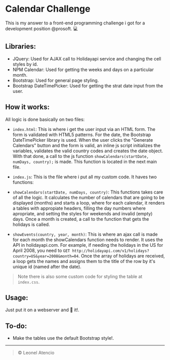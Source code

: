 # Calendar Challenge

This is my answer to a front-end programming challenge i got for a development position @prosoft. :computer:

## Libraries:
- JQuery: Used for AJAX call to Holidayapi service and changing the cell styles by id.
- NPM Calendar: Used for getting the weeks and days on a particular month.
- Bootstrap: Used for general page styling.
- Bootstrap DateTimePicker: Used for getting the strat date input from the user.

## How it works:
All logic is done basically on two files:

- `index.html`: This is where i get the user input via an HTML form. The form is validated with HTML5 patterns. For the date, the Bootstrap DateTimePicker library is used. When the user clicks the "Generate Calendars" button and the form is valid, an inline js script initializes the variables, validates the valid country codes and creates the date object. With that done, a call to the js function `showCalendars(startDate, numDays, country);` is made. This function is located in the next main file.

- `index.js`: This is the file where i put all my custom code. It haves two functions:
 
 - `showCalendars(startDate, numDays, country)`: This functions takes care of all the logic. It calculates the number of calendars that are going to be displayed (months) and starts a loop, where for each calendar, it renders a tables with appropiate headers, filling the day numbers where apropriate, and setting the styles for weekends and invalid (empty) days. Once a month is created, a call to the function that gets the holidays is called.

 - `showEvents(country, year, month)`: This is where an ajax call is made for each month the showCalendars function needs to render. It uses the API in holidayapi.com. For example, if needing the holidays in the US for April 2008, you need to `GET http://holidayapi.com/v1/holidays?country=US&year=2008&month=04`. Once the array of holidays are received, a loop gets the names and assigns them to the title of the row by it's unique id (named after the date).

> Note there is also some custom code for styling the table at `index.css`.

## Usage:

Just put it on a webserver and :running: it!.

## To-do:

- Make the tables use the default Bootstrap style!.

_ _ _

> &copy; Leonel Atencio